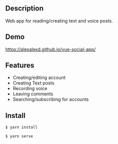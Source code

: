 ## Description
Web app for reading/creating text and voice posts.

## Demo
https://alexalexd.github.io/vue-social-app/

## Features
* Creating/editing account
* Creating Text posts
* Recording voice
* Leaving comments
* Searching/subscribing for accounts

## Install
```
$ yarn install
```
```
$ yarn serve
```

